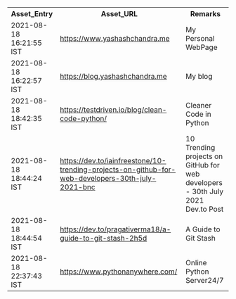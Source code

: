 
<table>

<tr>
<th> Asset_Entry </th>
<th> Asset_URL </th>
<th> Remarks </th>
<tr>

<tr>
<td>2021-08-18 16:21:55 IST</td>
<td><a href="https://www.yashashchandra.me">https://www.yashashchandra.me</a></td>
<td>My Personal WebPage</td>
</tr>

<tr>
<td>2021-08-18 16:22:57 IST</td>
<td><a href="https://blog.yashashchandra.me">https://blog.yashashchandra.me</a></td>
<td>My blog</td>
</tr>

<tr>
<td>2021-08-18 18:42:35 IST</td>
<td><a href="https://testdriven.io/blog/clean-code-python/">https://testdriven.io/blog/clean-code-python/</a></td>
<td>Cleaner Code in Python</td>
</tr>

<tr>
<td>2021-08-18 18:44:24 IST</td>
<td><a href="https://dev.to/iainfreestone/10-trending-projects-on-github-for-web-developers-30th-july-2021-bnc">https://dev.to/iainfreestone/10-trending-projects-on-github-for-web-developers-30th-july-2021-bnc</a></td>
<td>10 Trending projects on GitHub for web developers - 30th July 2021 Dev.to Post</td>
</tr>

<tr>
<td>2021-08-18 18:44:54 IST</td>
<td><a href="https://dev.to/pragativerma18/a-guide-to-git-stash-2h5d">https://dev.to/pragativerma18/a-guide-to-git-stash-2h5d</a></td>
<td>A Guide to Git Stash</td>
</tr>

<tr>
<td>2021-08-18 22:37:43 IST</td>
<td><a href="https://www.pythonanywhere.com/">https://www.pythonanywhere.com/</a></td>
<td>Online Python Server24/7</td>
</tr>

</table>
